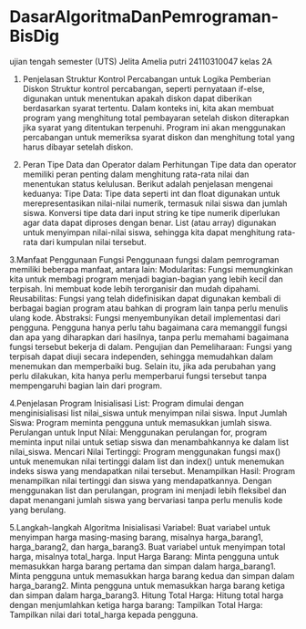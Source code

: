 # DasarAlgoritmaDanPemrograman-BisDig
ujian tengah semester (UTS) Jelita Amelia putri 24110310047 kelas 2A 

1. Penjelasan Struktur Kontrol Percabangan untuk Logika Pemberian Diskon
Struktur kontrol percabangan, seperti pernyataan if-else, digunakan untuk menentukan apakah diskon dapat diberikan berdasarkan syarat tertentu. Dalam konteks ini, kita akan membuat program yang menghitung total pembayaran setelah diskon diterapkan jika syarat yang ditentukan terpenuhi. Program ini akan menggunakan percabangan untuk memeriksa syarat diskon dan menghitung total yang harus dibayar setelah diskon.

3. Peran Tipe Data dan Operator dalam Perhitungan
Tipe data dan operator memiliki peran penting dalam menghitung rata-rata nilai dan menentukan status kelulusan. Berikut adalah penjelasan mengenai keduanya:
Tipe Data:
Tipe data seperti int dan float digunakan untuk merepresentasikan nilai-nilai numerik, termasuk nilai siswa dan jumlah siswa. Konversi tipe data dari input string ke tipe numerik diperlukan agar data dapat diproses dengan benar.
List (atau array) digunakan untuk menyimpan nilai-nilai siswa, sehingga kita dapat menghitung rata-rata dari kumpulan nilai tersebut.

3.Manfaat Penggunaan Fungsi
Penggunaan fungsi dalam pemrograman memiliki beberapa manfaat, antara lain:
Modularitas: Fungsi memungkinkan kita untuk membagi program menjadi bagian-bagian yang lebih kecil dan terpisah. Ini membuat kode lebih terorganisir dan mudah dipahami.
Reusabilitas: Fungsi yang telah didefinisikan dapat digunakan kembali di berbagai bagian program atau bahkan di program lain tanpa perlu menulis ulang kode.
Abstraksi: Fungsi menyembunyikan detail implementasi dari pengguna. Pengguna hanya perlu tahu bagaimana cara memanggil fungsi dan apa yang diharapkan dari hasilnya, tanpa perlu memahami bagaimana fungsi tersebut bekerja di dalam.
Pengujian dan Pemeliharaan: Fungsi yang terpisah dapat diuji secara independen, sehingga memudahkan dalam menemukan dan memperbaiki bug. Selain itu, jika ada perubahan yang perlu dilakukan, kita hanya perlu memperbarui fungsi tersebut tanpa mempengaruhi bagian lain dari program.

4.Penjelasan Program
Inisialisasi List: Program dimulai dengan menginisialisasi list nilai_siswa untuk menyimpan nilai siswa.
Input Jumlah Siswa: Program meminta pengguna untuk memasukkan jumlah siswa.
Perulangan untuk Input Nilai: Menggunakan perulangan for, program meminta input nilai untuk setiap siswa dan menambahkannya ke dalam list nilai_siswa.
Mencari Nilai Tertinggi: Program menggunakan fungsi max() untuk menemukan nilai tertinggi dalam list dan index() untuk menemukan indeks siswa yang mendapatkan nilai tersebut.
Menampilkan Hasil: Program menampilkan nilai tertinggi dan siswa yang mendapatkannya.
Dengan menggunakan list dan perulangan, program ini menjadi lebih fleksibel dan dapat menangani jumlah siswa yang bervariasi tanpa perlu menulis kode yang berulang.

5.Langkah-langkah Algoritma
Inisialisasi Variabel:
Buat variabel untuk menyimpan harga masing-masing barang, misalnya harga_barang1, harga_barang2, dan harga_barang3.
Buat variabel untuk menyimpan total harga, misalnya total_harga.
Input Harga Barang:
Minta pengguna untuk memasukkan harga barang pertama dan simpan dalam harga_barang1.
Minta pengguna untuk memasukkan harga barang kedua dan simpan dalam harga_barang2.
Minta pengguna untuk memasukkan harga barang ketiga dan simpan dalam harga_barang3.
Hitung Total Harga:
Hitung total harga dengan menjumlahkan ketiga harga barang:
Tampilkan Total Harga:
Tampilkan nilai dari total_harga kepada pengguna.

